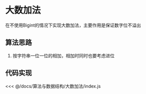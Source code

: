 # 大数加法

在不使用Bigint的情况下实现大数加法，主要作用是保证数字位不溢出

## 算法思路

1. 按字符串一位一位的相加，相加时同时也要考虑进位

## 代码实现

<<< @/docs/算法与数据结构/大数加法/index.js
